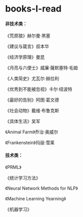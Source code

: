 # books-I-read
#### 非技术类：
《荒原狼》赫尔曼·黑塞

《建议与箴言》叔本华

《经济学原理》曼昆

《月亮与六便士》威廉·薩默塞特·毛姆

《人类简史》尤瓦尔·赫拉利

《优秀到不能被忽视》卡尔·纽波特

《最好的告别》阿图·葛文德

《社会动物》戴维·布鲁克斯

《具体生活》吴军

《Animal Farm》乔治·奥威尔

《Frankenstein》玛丽·雪莱


#### 技术类：
《PRML》

《统计学习方法》

《Neural Network Methods for NLP》

《Machine Learning Yearning》

《机器学习》

